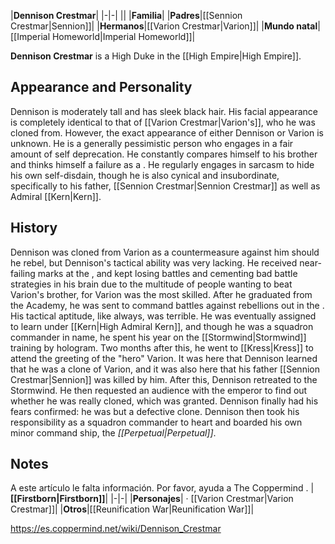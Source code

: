 |**Dennison Crestmar**|
|-|-|
||
|**Familia**|
|**Padres**|[[Sennion Crestmar\|Sennion]]|
|**Hermanos**|[[Varion Crestmar\|Varion]]|
|**Mundo natal**|[[Imperial Homeworld\|Imperial Homeworld]]|

**Dennison Crestmar** is a High Duke in the [[High Empire\|High Empire]].

## Appearance and Personality
Dennison is moderately tall and has sleek black hair. His facial appearance is completely identical to that of [[Varion Crestmar\|Varion's]], who he was cloned from. However, the exact appearance of either Dennison or Varion is unknown. He is a generally pessimistic person who engages in a fair amount of self deprecation. He constantly compares himself to his brother and thinks himself a failure as a . He regularly engages in sarcasm to hide his own self-disdain, though he is also cynical and insubordinate, specifically to his father, [[Sennion Crestmar\|Sennion Crestmar]] as well as Admiral [[Kern\|Kern]].

## History
Dennison was cloned from Varion as a countermeasure against him should he rebel, but Dennison's tactical ability was very lacking. He received near-failing marks at the , and kept losing battles and cementing bad battle strategies in his brain due to the multitude of people wanting to beat Varion's brother, for Varion was the most skilled. After he graduated from the Academy, he was sent to command battles against rebellions out in the . His tactical aptitude, like always, was terrible. He was eventually assigned to learn under [[Kern\|High Admiral Kern]], and though he was a squadron commander in name, he spent his year on the [[Stormwind\|Stormwind]] training by hologram. Two months after this, he went to [[Kress\|Kress]] to attend the greeting of the "hero" Varion. It was here that Dennison learned that he was a clone of Varion, and it was also here that his father [[Sennion Crestmar\|Sennion]] was killed by him. After this, Dennison retreated to the Stormwind. He then requested an audience with the emperor to find out whether he was really cloned, which was granted. Dennison finally had his fears confirmed: he was but a defective clone. Dennison then took his responsibility as a squadron commander to heart and boarded his own minor command ship, the *[[Perpetual\|Perpetual]]*.

## Notes

A este artículo le falta información. Por favor, ayuda a The Coppermind .
|**[[Firstborn\|Firstborn]]**|
|-|-|
|**Personajes**| · [[Varion Crestmar\|Varion Crestmar]]|
|**Otros**|[[Reunification War\|Reunification War]]|



https://es.coppermind.net/wiki/Dennison_Crestmar